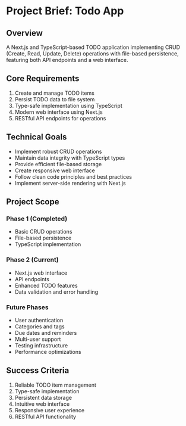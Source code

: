 # Project Brief: Todo App

## Overview
A Next.js and TypeScript-based TODO application implementing CRUD (Create, Read, Update, Delete) operations with file-based persistence, featuring both API endpoints and a web interface.

## Core Requirements
1. Create and manage TODO items
2. Persist TODO data to file system
3. Type-safe implementation using TypeScript
4. Modern web interface using Next.js
5. RESTful API endpoints for operations

## Technical Goals
- Implement robust CRUD operations
- Maintain data integrity with TypeScript types
- Provide efficient file-based storage
- Create responsive web interface
- Follow clean code principles and best practices
- Implement server-side rendering with Next.js

## Project Scope
### Phase 1 (Completed)
- Basic CRUD operations
- File-based persistence
- TypeScript implementation

### Phase 2 (Current)
- Next.js web interface
- API endpoints
- Enhanced TODO features
- Data validation and error handling

### Future Phases
- User authentication
- Categories and tags
- Due dates and reminders
- Multi-user support
- Testing infrastructure
- Performance optimizations

## Success Criteria
1. Reliable TODO item management
2. Type-safe implementation
3. Persistent data storage
4. Intuitive web interface
5. Responsive user experience
6. RESTful API functionality
